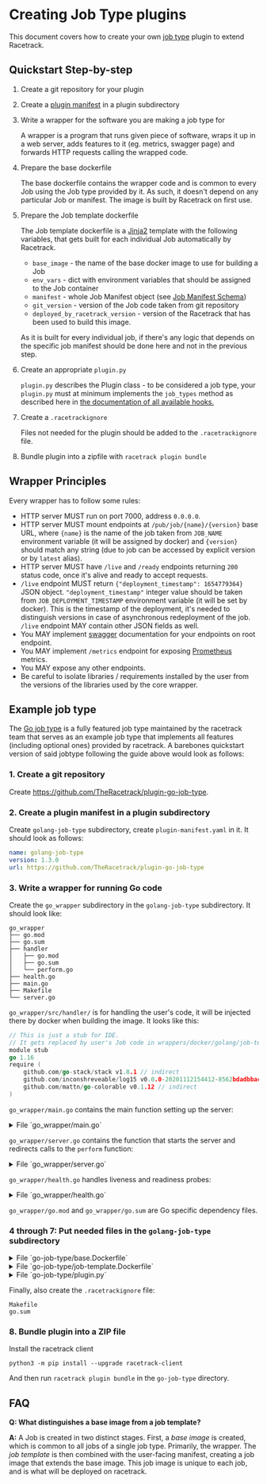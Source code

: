 # Creating Job Type plugins

This document covers how to create your own [job type](../glossary.md) plugin
to extend Racetrack.

## Quickstart Step-by-step
1. Create a git repository for your plugin

2. Create a [plugin manifest](../manifest-schema.md) in a plugin subdirectory

3. Write a wrapper for the software you are making a job type for

    A wrapper is a program that runs given piece of software,
  wraps it up in a web server, adds features to it (eg. metrics, swagger page)
  and forwards HTTP requests calling the wrapped code.

4. Prepare the base dockerfile

    The base dockerfile contains the wrapper code and is common to every Job
  using the Job type provided by it. As such, it doesn't depend on any
  particular Job or manifest. The image is built by Racetrack on first use.

5. Prepare the Job template dockerfile

    The Job template dockerfile is a [Jinja2](https://github.com/pallets/jinja)
  template with the following variables, that gets built for each individual
  Job automatically by Racetrack.

    - `base_image` - the name of the base docker image to use for building a Job
    - `env_vars` - dict with environment variables that should be assigned to the Job container
    - `manifest` - whole Job Manifest object (see [Job Manifest Schema](../manifest-schema.md))
    - `git_version` - version of the Job code taken from git repository
    - `deployed_by_racetrack_version` - version of the Racetrack that has been
    used to build this image.

    As it is built for every individual job, if there's any logic that depends
  on the specific job manifest should be done here and not in the previous step.

6. Create an appropriate `plugin.py`

    `plugin.py` describes the Plugin class - to be considered a job type, your
  `plugin.py` must at minimum implements the `job_types` method as described here in
  [the documentation of all available hooks.](./developing-plugins.md#supported-hooks)

7. Create a `.racetrackignore`

    Files not needed for the plugin should be added to the `.racetrackignore` file.

8. Bundle plugin into a zipfile with `racetrack plugin bundle`

## Wrapper Principles

Every wrapper has to follow some rules:

- HTTP server MUST run on port 7000, address `0.0.0.0`.
- HTTP server MUST mount endpoints at `/pub/job/{name}/{version}` base URL,
  where `{name}` is the name of the job taken from `JOB_NAME` environment
  variable (it will be assigned by docker) and `{version}` should match any string
  (due to job can be accessed by explicit version or by `latest` alias).
- HTTP server MUST have `/live` and `/ready` endpoints returning `200` status code,
  once it's alive and ready to accept requests.
- `/live` endpoint MUST return `{"deployment_timestamp": 1654779364}` JSON object.
  `"deployment_timestamp"` integer value should be taken from
  `JOB_DEPLOYMENT_TIMESTAMP` environment variable (it will be set by docker).
  This is the timestamp of the deployment, it's needed to distinguish versions
  in case of asynchronous redeployment of the job.
  `/live` endpoint MAY contain other JSON fields as well.
- You MAY implement [swagger](https://swagger.io/tools/swagger-ui/) documentation for your endpoints on root endpoint.
- You MAY implement `/metrics` endpoint for exposing [Prometheus](https://prometheus.io/) metrics.
- You MAY expose any other endpoints.
- Be careful to isolate libraries / requirements installed by the user
  from the versions of the libraries used by the core wrapper.

## Example job type

The [Go job type](https://github.com/TheRacetrack/plugin-go-job-type) is a
fully featured job type maintained by the racetrack team that serves as an
example job type that implements all features (including optional ones)
provided by racetrack. A barebones quickstart version of said jobtype
following the guide above would look as follows:

### 1. Create a git repository

Create https://github.com/TheRacetrack/plugin-go-job-type.

### 2. Create a plugin manifest in a plugin subdirectory

Create `golang-job-type` subdirectory, create `plugin-manifest.yaml` in it.
It should look as follows:

```yaml
name: golang-job-type
version: 1.3.0
url: https://github.com/TheRacetrack/plugin-go-job-type
```

### 3. Write a wrapper for running Go code

Create the `go_wrapper` subdirectory in the `golang-job-type` subdirectory.
It should look like:
```
go_wrapper
├── go.mod
├── go.sum
├── handler
│   ├── go.mod
│   ├── go.sum
│   └── perform.go
├── health.go
├── main.go
├── Makefile
└── server.go
```

`go_wrapper/src/handler/` is for handling the user's code, it will be
injected there by docker when building the image. It looks like this:

```go
// This is just a stub for IDE.
// It gets replaced by user's Job code in wrappers/docker/golang/job-template.Dockerfile
module stub
go 1.16
require (
    github.com/go-stack/stack v1.8.1 // indirect
    github.com/inconshreveable/log15 v0.0.0-20201112154412-8562bdadbbac
    github.com/mattn/go-colorable v0.1.12 // indirect
)
```

`go_wrapper/main.go` contains the main function setting up the server:

<details>
  <summary>File `go_wrapper/main.go`</summary>

```go
package main
import (
    handler "racetrack/job"
)
func main() {
    err := WrapAndServe(handler.Perform)
    if err != nil {
        panic(err)
    }
}
```
</details>

`go_wrapper/server.go` contains the function that starts the server
and redirects calls to the `perform` function:

<details>
  <summary>File `go_wrapper/server.go`</summary>

```go
package main
import (
    "encoding/json"
    "fmt"
    "net/http"
    "os"
    "github.com/gin-gonic/gin"
    log "github.com/inconshreveable/log15"
    "github.com/pkg/errors"
)
// WrapAndServe embeds given function in a HTTP server and listens for requests
func WrapAndServe(entrypoint EntrypointHandler) error {
    performHandler := buildHandler(entrypoint)
    jobName := os.Getenv("JOB_NAME")
    // Serve endpoints at raw path (to facilitate debugging) and prefixed path (when accessed through   PUB).
    // Accept any version so that job can be called by its many version names ("latest", "1.x").
    baseUrls := []string{
        fmt.Sprintf("/pub/job/%s/:version", jobName),
        "",
    }
    gin.SetMode(gin.ReleaseMode) //Hide debug routings
    router := gin.New()
    router.Use(gin.Recovery())
    for _, baseUrl := range baseUrls {
        router.POST(baseUrl+"/api/v1/perform", performHandler)
        router.GET(baseUrl+"/health", HealthHandler)
        router.GET(baseUrl+"/live", LiveHandler)
        router.GET(baseUrl+"/ready", ReadyHandler)
        MountOpenApi(router, baseUrl)
    }
    router.Use(gin.Logger())
    listenAddress := "0.0.0.0:7000"
    log.Info("Listening on", log.Ctx{
        "listenAddress": listenAddress,
        "baseUrls":      baseUrls,
    })
    if err := router.Run(listenAddress); err != nil {
        log.Error("Serving http", log.Ctx{"error": err})
        return errors.Wrap(err, "Failed to serve")
    }
    return nil
}
type EntrypointHandler func(input map[string]interface{}) (interface{}, error)
func buildHandler(entrypointHandler EntrypointHandler) func(c *gin.Context) {
    return func(c *gin.Context) {
        log.Debug("Perform request received")
        var input map[string]interface{}
        err := json.NewDecoder(c.Request.Body).Decode(&input)
        if err != nil {
            http.Error(c.Writer, err.Error(), http.StatusBadRequest)
            return
        }
        output, err := entrypointHandler(input)
        if err != nil {
            http.Error(c.Writer, err.Error(), http.StatusInternalServerError)
            return
        }
        c.Writer.Header().Set("Content-Type", "application/json")
        json.NewEncoder(c.Writer).Encode(output)
    }
}
func wrapHandler(h http.Handler) gin.HandlerFunc {
    return func(c *gin.Context) {
        h.ServeHTTP(c.Writer, c.Request)
    }
}
```
</details>

`go_wrapper/health.go` handles liveness and readiness probes:
<details>
  <summary>File `go_wrapper/health.go`</summary>

```go
package main
import (
    "encoding/json"
    "os"
    "strconv"
    "github.com/gin-gonic/gin"
)
type HealthResponse struct {
    Service                    string `json:"service"`
    JobName                    string `json:"job_name"`
    JobVersion                 string `json:"job_version"`
    GitVersion                 string `json:"git_version"`
    DeployedByRacetrackVersion string `json:"deployed_by_racetrack_version"`
    Status                     string `json:"status"`
    DeploymentTimestamp        int    `json:"deployment_timestamp"`
}
type LiveResponse struct {
    Status              string `json:"status"`
    DeploymentTimestamp int    `json:"deployment_timestamp"`
}
type ReadyResponse struct {
    Status string `json:"status"`
}
func HealthHandler(c *gin.Context) {
    deploymentTimestamp, _ := strconv.Atoi(os.Getenv("JOB_DEPLOYMENT_TIMESTAMP"))
    output := &HealthResponse{
        Service:                    "job",
        JobName:                    os.Getenv("JOB_NAME"),
        JobVersion:                 os.Getenv("JOB_VERSION"),
        GitVersion:                 os.Getenv("GIT_VERSION"),
        DeployedByRacetrackVersion: os.Getenv("DEPLOYED_BY_RACETRACK_VERSION"),
        DeploymentTimestamp:        deploymentTimestamp,
        Status:                     "pass",
    }
    c.Writer.Header().Set("Content-Type", "application/json")
    json.NewEncoder(c.Writer).Encode(output)
}
func LiveHandler(c *gin.Context) {
    deploymentTimestamp, _ := strconv.Atoi(os.Getenv("JOB_DEPLOYMENT_TIMESTAMP"))
    output := &LiveResponse{
        Status:              "live",
        DeploymentTimestamp: deploymentTimestamp,
    }
    c.Writer.Header().Set("Content-Type", "application/json")
    json.NewEncoder(c.Writer).Encode(output)
}
func ReadyHandler(c *gin.Context) {
    output := &ReadyResponse{
        Status: "ready",
    }
    c.Writer.Header().Set("Content-Type", "application/json")
    json.NewEncoder(c.Writer).Encode(output)
}
```
</details>

`go_wrapper/go.mod` and `go_wrapper/go.sum` are Go specific dependency files.

### 4 through 7: Put needed files in the `golang-job-type` subdirectory

<details>
  <summary>File `go-job-type/base.Dockerfile`</summary>

```dockerfile
FROM golang:1.16-alpine
WORKDIR /src/go_wrapper
# Copy wrapper code to the image & remove the stub that is about to be replaced
COPY go_wrapper/. /src/go_wrapper/
RUN go get ./... && rm -rf /src/go_wrapper/handler
CMD ./go_wrapper < /dev/null
# Label image so the container can be identified as Job (for automated cleanup)
LABEL racetrack-component="job"
```
</details>

<details>
  <summary>File `go-job-type/job-template.Dockerfile`</summary>

```Dockerfile
# It extends wrapper image
FROM {{ base_image }}
# Setting environment variables from env_vars
{% for env_key, env_value in env_vars.items() %}
ENV {{ env_key }} "{{ env_value }}"
{% endfor %}
# Install additional libraries requested by user in its manifest
# Note: package manager should be compliant with the base image we used earlier
{% if manifest.system_dependencies and manifest.system_dependencies|length > 0 %}
RUN apk add \
    {{ manifest.system_dependencies | join(' ') }}
{% endif %}
{% if manifest.jobtype_extra.gomod %}
COPY "{{ manifest.jobtype_extra.gomod }}" /src/job/
RUN cd /src/job && go mod download
{% endif %
# Finally, copy the Job source code in the place where the wrapper expects it
COPY . /src/go_wrapper/handler/
# Make sure directory is writable and build the executable
RUN chmod -R a+rw /src/go_wrapper && cd /src/go_wrapper/ && go mod download
# Build Go Job
RUN go get ./... && go build -o go_wrapper
# Set environment variables that are expected by Job executable
ENV JOB_NAME "{{ manifest.name }}"
ENV JOB_VERSION "{{ manifest.version }}"
ENV GIT_VERSION "{{ git_version }}"
ENV DEPLOYED_BY_RACETRACK_VERSION "{{ deployed_by_racetrack_version }}"
```
</details>

<details>
  <summary>File `go-job-type/plugin.py`</summary>

```python
from __future__ import annotations
from pathlib import Path
class Plugin:
    def job_types(self) -> dict[str, tuple[Path, Path]]:
        """
        Job types provided by this plugin
        :return dict of job type name (with version) -> (base image path, dockerfile template path)
        """
        return {
            f'golang:{self.plugin_manifest.version}': (
                self.plugin_dir / 'base.Dockerfile',
                self.plugin_dir / 'job-template.Dockerfile',
            ),
        }
```
</details>

Finally, also create the `.racetrackignore` file:
```
Makefile
go.sum
```

### 8. Bundle plugin into a ZIP file
Install the racetrack client
```shell
python3 -m pip install --upgrade racetrack-client
```

And then run `racetrack plugin bundle` in the `go-job-type` directory.

## FAQ
**Q: What distinguishes a base image from a job template?**

**A:** A Job is created in two distinct stages. First, a *base image* is
created, which is common to all jobs of a single job type. Primarily, the
wrapper. The *job template* is then combined with the user-facing manifest,
creating a job image that extends the base image. This job image is unique
to each job, and is what will be deployed on racetrack.
